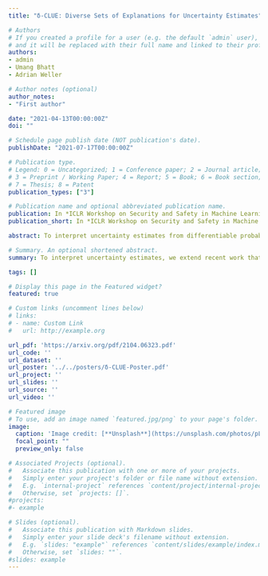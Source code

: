 ```yaml
---
title: "δ-CLUE: Diverse Sets of Explanations for Uncertainty Estimates"

# Authors
# If you created a profile for a user (e.g. the default `admin` user), write the username (folder name) here 
# and it will be replaced with their full name and linked to their profile.
authors:
- admin
- Umang Bhatt
- Adrian Weller

# Author notes (optional)
author_notes:
- "First author"

date: "2021-04-13T00:00:00Z"
doi: ""

# Schedule page publish date (NOT publication's date).
publishDate: "2021-07-17T00:00:00Z"

# Publication type.
# Legend: 0 = Uncategorized; 1 = Conference paper; 2 = Journal article;
# 3 = Preprint / Working Paper; 4 = Report; 5 = Book; 6 = Book section;
# 7 = Thesis; 8 = Patent
publication_types: ["3"]

# Publication name and optional abbreviated publication name.
publication: In *ICLR Workshop on Security and Safety in Machine Learning Systems*
publication_short: In *ICLR Workshop on Security and Safety in Machine Learning Systems*

abstract: To interpret uncertainty estimates from differentiable probabilistic models, recent work has proposed generating Counterfactual Latent Uncertainty Explanations (CLUEs). However, for a single input, such approaches could output a variety of explanations due to the lack of constraints placed on the explanation. Here we augment the original CLUE approach, to provide what we call δ-CLUE. CLUE indicates one way to change an input, while remaining on the data manifold, such that the model becomes more confident about its prediction. We instead return a set of plausible CLUEs- multiple, diverse inputs that are within a δ ball of the original input in latent space, all yielding confident predictions.

# Summary. An optional shortened abstract.
summary: To interpret uncertainty estimates, we extend recent work that generates Counterfactual Latent Uncertainty Explanations (CLUEs), to produce a set of plausible CLUEs- multiple, diverse inputs that are within a δ ball of the original input in latent space, all yielding confident predictions. 

tags: []

# Display this page in the Featured widget?
featured: true

# Custom links (uncomment lines below)
# links:
# - name: Custom Link
#   url: http://example.org

url_pdf: 'https://arxiv.org/pdf/2104.06323.pdf'
url_code: ''
url_dataset: ''
url_poster: '../../posters/δ-CLUE-Poster.pdf'
url_project: ''
url_slides: ''
url_source: ''
url_video: ''

# Featured image
# To use, add an image named `featured.jpg/png` to your page's folder. 
image:
  caption: 'Image credit: [**Unsplash**](https://unsplash.com/photos/pLCdAaMFLTE)'
  focal_point: ""
  preview_only: false

# Associated Projects (optional).
#   Associate this publication with one or more of your projects.
#   Simply enter your project's folder or file name without extension.
#   E.g. `internal-project` references `content/project/internal-project/index.md`.
#   Otherwise, set `projects: []`.
#projects:
#- example

# Slides (optional).
#   Associate this publication with Markdown slides.
#   Simply enter your slide deck's filename without extension.
#   E.g. `slides: "example"` references `content/slides/example/index.md`.
#   Otherwise, set `slides: ""`.
#slides: example
---
```

